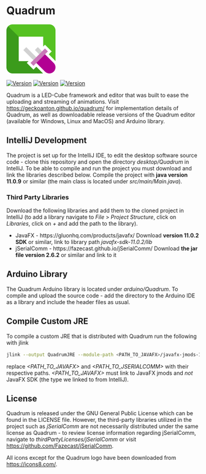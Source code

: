 # Quadrum

<p align="left">
  <a href="https://geckoanton.github.io/quadrum/">
    <img src="logo.png" width="128" alt="Quadrum logo">
  </a>
</p>

[![Version](https://img.shields.io/badge/release-v2.0-blue)](https://img.shields.io/badge/release-v2.0-blue)
[![Version](https://img.shields.io/badge/license-GPL--3.0-blue)](https://www.gnu.org/licenses/)
[![Version](https://img.shields.io/badge/build-passing-brightgreen)](https://img.shields.io/badge/build-passing-brightgreen)

Quadrum is a LED-Cube framework and editor that was built to ease the uploading and streaming of animations. Visit <https://geckoanton.github.io/quadrum/> for implementation details of Quadrum, as well as downloadable release versions of the Quadrum editor (available for Windows, Linux and MacOS) and Arduino library.

## IntelliJ Development

The project is set up for the IntelliJ IDE, to edit the desktop software source code - clone this repository and open the directory <i>desktop/Quadrum</i> in IntelliJ. To be able to compile and run the project you must download and link the libraries described below. Compile the project with <b>java version 11.0.9</b> or similar (the main class is located under <i>src/main/Main.java</i>).

### Third Party Libraries

Download the following libraries and add them to the cloned project in IntelliJ (to add a library navigate to <i>File</i> > <i>Project Structure</i>, click on <i>Libraries</i>, click on <i>+</i> and add the path to the library).

<ul>
  <li>JavaFX - https://gluonhq.com/products/javafx/ Download <b>version 11.0.2 SDK</b> or similar, link to library path <i>javafx-sdk-11.0.2/lib</i></li>
  <li>jSerialComm - https://fazecast.github.io/jSerialComm/ Download <b>the jar file version 2.6.2</b> or similar and link to it</li>
</ul>

## Arduino Library

The Quadrum Arduino library is located under <i>arduino/Quadrum</i>. To compile and upload the source code - add the directory to the Arduino IDE as a library and include the header files as usual.

## Compile Custom JRE

To compile a custom JRE that is distributed with Quadrum run the following with jlink

```Bash
jlink --output QuadrumJRE --module-path <PATH_TO_JAVAFX>/javafx-jmods-11.0.2:<PATH_TO_JSERIALCOMM>/jSerialComm-2.6.2.jar --add-modules java.datatransfer,java.desktop,jdk.xml.dom,javafx.graphics,javafx.fxml,javafx.controls,javafx.web,com.fazecast.jSerialComm
```
replace <i>&lt;PATH_TO_JAVAFX&gt;</i> and <i>&lt;PATH_TO_JSERIALCOMM&gt;</i> with their respective paths. <i>&lt;PATH_TO_JAVAFX&gt;</i> must link to JavaFX jmods and <i>not</i> JavaFX SDK (the type we linked to from IntelliJ).

## License

Quadrum is released under the GNU General Public License which can be found in the LICENSE file. However, the third-party libraries utilized in the project such as <i>jSerialComm</i> are not necessarily distributed under the same license as Quadrum - to review license information regarding jSerialComm, navigate to <i>thirdPartyLicenses/jSerialComm</i> or visit https://github.com/Fazecast/jSerialComm.

All icons except for the Quadrum logo have been downloaded from https://icons8.com/.
